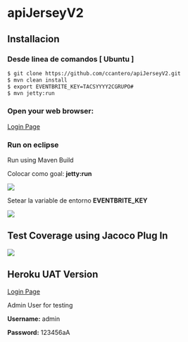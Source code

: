 # apiJerseyV2

## Installacion

### Desde linea de comandos [ Ubuntu ]

```sh
$ git clone https://github.com/ccantero/apiJerseyV2.git
$ mvn clean install
$ export EVENTBRITE_KEY=TACSYYYY2CGRUPO#
$ mvn jetty:run
```

### Open your web browser:

[Login Page](http://localhost:8080/ "link title")


### Run on eclipse

Run using Maven Build

Colocar como goal: **jetty:run**

![](https://image.ibb.co/bvu29K/jetty_run_1.jpg)

Setear la variable de entorno  **EVENTBRITE_KEY**

![](https://image.ibb.co/jc5W3e/jetty_run_2.jpg)


## Test Coverage using Jacoco Plug In

![](https://image.ibb.co/eBDOhA/jacoco-20181122.png)

## Heroku UAT Version

[Login Page](https://apieventos-g5.herokuapp.com/ "link title")

Admin User for testing

**Username:** admin
 
**Password:** 123456aA 
 
